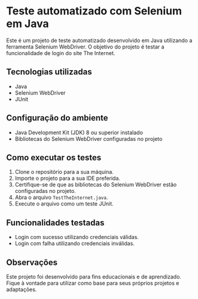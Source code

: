 # Teste automatizado com Selenium em Java

Este é um projeto de teste automatizado desenvolvido em Java utilizando a ferramenta Selenium WebDriver. O objetivo do projeto é testar a funcionalidade de login do site The Internet.

## Tecnologias utilizadas

- Java
- Selenium WebDriver
- JUnit

## Configuração do ambiente

- Java Development Kit (JDK) 8 ou superior instalado
- Bibliotecas do Selenium WebDriver configuradas no projeto

## Como executar os testes

1. Clone o repositório para a sua máquina.
2. Importe o projeto para a sua IDE preferida.
3. Certifique-se de que as bibliotecas do Selenium WebDriver estão configuradas no projeto.
4. Abra o arquivo `TestTheInternet.java`.
5. Execute o arquivo como um teste JUnit.

## Funcionalidades testadas

- Login com sucesso utilizando credenciais válidas.
- Login com falha utilizando credenciais inválidas.

## Observações

Este projeto foi desenvolvido para fins educacionais e de aprendizado. Fique à vontade para utilizar como base para seus próprios projetos e adaptações.
